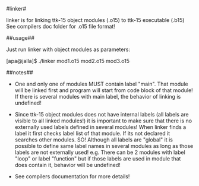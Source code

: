 #linker#

linker is for linking ttk-15 object modules (.o15) to ttk-15 executable (.b15)
See compilers doc folder for .o15 file format!

##usage##

Just run linker with object modules as parameters:

[apa@jalla]$ ./linker mod1.o15 mod2.o15 mod3.o15

##notes##

 * One and only one of modules MUST contain label "main". That module will be
linked first and program will start from code block of that module! If there
is several modules with main label, the behavior of linking is undefined!

 * Since ttk-15 object modules does not have internal labels (all labels are
 visible to all linked modules!) it is important to make sure that there is no
 externally used labels defined in several modules! When linker finds a label
 it first checks label list of that module. If its not declared it searches
 other modules. SO! Although all labels are "global" it is possible to define
 same label names in several modules as long as those labels are not externally
 used! e.g. There can be 2 modules with label "loop" or label "function" but if
 those labels are used in module that does contain it, behavior will be
 undefined!

 * See compilers documentation for more details!
